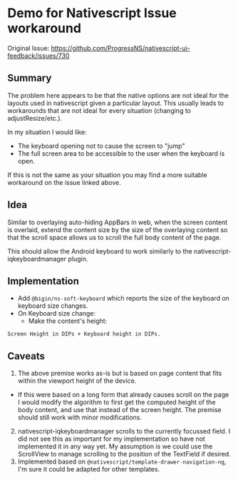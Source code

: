 # Demo for Nativescript Issue workaround

Original Issue: https://github.com/ProgressNS/nativescript-ui-feedback/issues/730

## Summary
The problem here appears to be that the native options are not ideal for the layouts used in nativescript given a particular layout. This usually leads to workarounds that are not ideal for every situation (changing to adjustResize/etc.).

In my situation I would like:
- The keyboard opening not to cause the screen to "jump"
- The full screen area to be accessible to the user when the keyboard is open.

If this is not the same as your situation you may find a more suitable workaround on the issue linked above.

## Idea
Similar to overlaying auto-hiding AppBars in web, when the screen content is overlaid, extend the content size by the size of the overlaying content so that the scroll space allows us to scroll the full body content of the page.

This should allow the Android keyboard to work similarly to the nativescript-iqkeyboardmanager plugin.

## Implementation
- Add `@bigin/ns-soft-keyboard` which reports the size of the keyboard on keyboard size changes.
- On Keyboard size change:
  - Make the content's height:
```
Screen Height in DIPs + Keyboard height in DIPs.
```

## Caveats
1) The above premise works as-is but is based on page content that fits within the viewport height of the device.
  - If this were based on a long form that already causes scroll on the page I would modify the algorithm to first get the computed height of the body content, and use that instead of the screen height. The premise should still work with minor modifications.
2) nativescript-iqkeyboardmanager scrolls to the currently focussed field. I did not see this as important for my implementation so have not implemented it in any way yet. My assumption is we could use the ScrollView to manage scrolling to the position of the TextField if desired.
3) Implemented based on `@nativescript/template-drawer-navigation-ng`, I'm sure it could be adapted for other templates.


